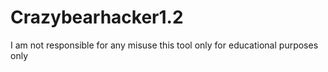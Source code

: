 # Crazybearhacker1.2
I am not responsible for any misuse this tool only for educational purposes only 
